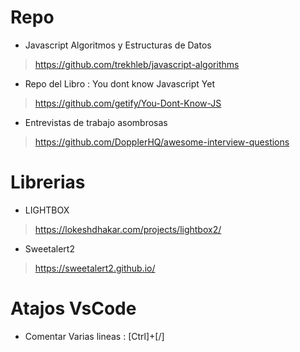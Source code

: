 
# Repo

* Javascript Algoritmos y Estructuras de Datos
> https://github.com/trekhleb/javascript-algorithms

* Repo del Libro : You dont know Javascript Yet
> https://github.com/getify/You-Dont-Know-JS

* Entrevistas de trabajo asombrosas
> https://github.com/DopplerHQ/awesome-interview-questions

# Librerias

* LIGHTBOX
> https://lokeshdhakar.com/projects/lightbox2/

* Sweetalert2
> https://sweetalert2.github.io/


# Atajos VsCode
* Comentar Varias lineas : [Ctrl]+[/]